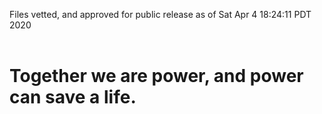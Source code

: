 Files vetted, and approved for public release as of Sat Apr  4 18:24:11 PDT 2020<br><br><h1>Together we are power, and power can save a life.</h1>
